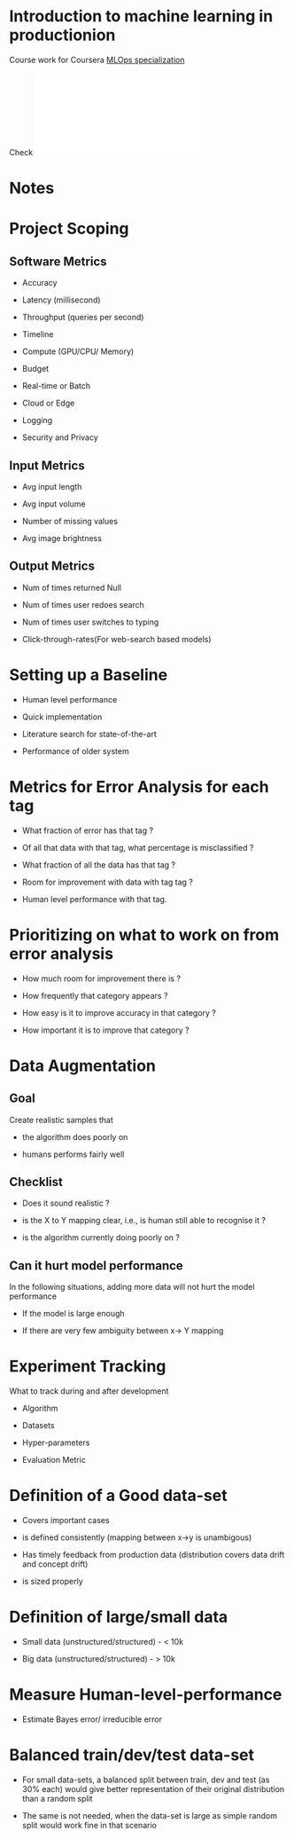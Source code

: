 # Introduction to machine learning in productionion

Course work for Coursera [MLOps specialization](https://www.coursera.org/learn/introduction-to-machine-learning-in-production)

Check ![References](Reference.md)

# Notes

# Project Scoping

## Software Metrics

* Accuracy

- Latency (millisecond)

- Throughput (queries per second)

- Timeline

- Compute (GPU/CPU/ Memory)

- Budget

- Real-time or Batch

- Cloud or Edge

- Logging

- Security and Privacy

## Input Metrics

- Avg input length

- Avg input volume

- Number of missing values

- Avg image brightness

## Output Metrics

- Num of times returned Null

- Num of times user redoes search

- Num of times user switches to typing

- Click-through-rates(For web-search based models)

# Setting up a Baseline

- Human level performance

- Quick implementation

- Literature search for state-of-the-art

- Performance of older system

# Metrics for Error Analysis for each tag

- What fraction of error has that tag ?

- Of all that data with that tag, what percentage is misclassified ?

- What fraction of all the data has that tag ?

- Room for improvement with data with tag tag ?

- Human level performance with that tag.

# Prioritizing on what to work on from error analysis

- How much room for improvement there is ?

- How frequently that category appears ?

- How easy is it to improve accuracy in that category ?

- How important it is to improve that category ?

# Data Augmentation

## Goal

Create realistic samples that

- the algorithm does poorly on

- humans performs fairly well

## Checklist

- Does it sound realistic ?

- is the X to Y mapping clear, i.e., is human still able to recognise  it ?

- is the algorithm currently doing poorly on ?

## Can it hurt model performance

In the following situations, adding more data will not hurt the model performance

- If the model is large enough

- If there are very few ambiguity between x→ Y mapping

# Experiment Tracking

What to track during and after development

- Algorithm

- Datasets

- Hyper-parameters

- Evaluation Metric

# Definition of a Good data-set

- Covers important cases

- is defined consistently (mapping between x→y is unambigous)

- Has timely feedback from production data (distribution covers data drift and concept drift)

- is sized properly

# Definition of large/small data

- Small data (unstructured/structured) - < 10k

- Big data (unstructured/structured) - > 10k

# Measure Human-level-performance

- Estimate Bayes error/ irreducible error

# Balanced train/dev/test data-set

- For small data-sets, a balanced split between train, dev and test (as 30% each) would give better representation of their original distribution than a random split

- The same is not needed, when the data-set is large as simple random split would work fine in that scenario
